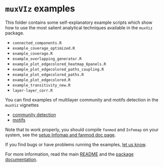 # `muxVIz` examples

This folder contains some self-explanatory example scripts which show how to use the most salient analytical techniques available in the `muxViz` package.

* `connected_components.R`
* `example_coverage_optimized.R`
* `example_coverage.R`
* `example_overlapping_generator.R`
* `example_plot_edgecolored_heatmap_6panels.R`
* `example_plot_edgecolored_paths_coupling.R`
* `example_plot_edgecolored_paths.R`
* `example_plot_edgecolored.R`
* `example_transitivity_new.R`
* `layer-layer_corr.R`

You can find examples of multilayer community and motifs detection in the `muxViz` vignettes

* [community detection](http://manlius.github.io/muxViz/articles/ml_community.html)
* [motifs](http://manlius.github.io/muxViz/articles/ml_motifs.html)


Note that to work properly, you should compile `fanmod` and `Infomap` on your system, see the [setup Infomap and fanmod doc page](http://manlius.github.io/muxViz/articles/setup_infomap_fanmod.html).

If you find bugs or have problems running the examples, [let us know](https://github.com/manlius/muxViz).

For more information, read the main [README](../README.md) and the [package documentation](http://manlius.github.io/muxViz).
